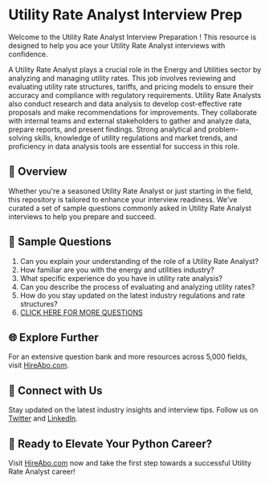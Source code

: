 # Utility Rate Analyst Interview Prep

Welcome to the Utility Rate Analyst Interview Preparation ! This resource is designed to help you ace your Utility Rate Analyst interviews with confidence.

A Utility Rate Analyst plays a crucial role in the Energy and Utilities sector by analyzing and managing utility rates. This job involves reviewing and evaluating utility rate structures, tariffs, and pricing models to ensure their accuracy and compliance with regulatory requirements. Utility Rate Analysts also conduct research and data analysis to develop cost-effective rate proposals and make recommendations for improvements. They collaborate with internal teams and external stakeholders to gather and analyze data, prepare reports, and present findings. Strong analytical and problem-solving skills, knowledge of utility regulations and market trends, and proficiency in data analysis tools are essential for success in this role.

## 🚀 Overview

Whether you're a seasoned Utility Rate Analyst or just starting in the field, this repository is tailored to enhance your interview readiness. We've curated a set of sample questions commonly asked in Utility Rate Analyst interviews to help you prepare and succeed.

## 📝 Sample Questions

1. Can you explain your understanding of the role of a Utility Rate Analyst?
2. How familiar are you with the energy and utilities industry?
3. What specific experience do you have in utility rate analysis?
4. Can you describe the process of evaluating and analyzing utility rates?
5. How do you stay updated on the latest industry regulations and rate structures?
6. [CLICK HERE FOR MORE QUESTIONS](https://hireabo.com/job/20_2_10/Utility%20Rate%20Analyst)

## 🌐 Explore Further

For an extensive question bank and more resources across 5,000 fields, visit [HireAbo.com](https://www.hireabo.com).

## 📱 Connect with Us

Stay updated on the latest industry insights and interview tips. Follow us on [Twitter](https://twitter.com/hireabo) and [LinkedIn](https://www.linkedin.com/in/hire-abo-3609972a8/).

## 🚀 Ready to Elevate Your Python Career?

Visit [HireAbo.com](https://www.hireabo.com) now and take the first step towards a successful Utility Rate Analyst career!